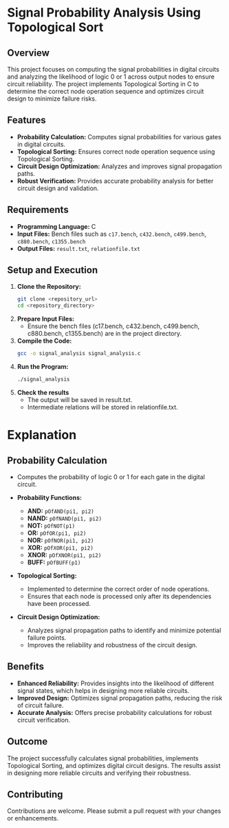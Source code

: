 # Signal Probability Analysis Using Topological Sort

## Overview

This project focuses on computing the signal probabilities in digital circuits and analyzing the likelihood of logic 0 or 1 across output nodes to ensure circuit reliability. The project implements Topological Sorting in C to determine the correct node operation sequence and optimizes circuit design to minimize failure risks.

## Features

- **Probability Calculation:** Computes signal probabilities for various gates in digital circuits.
- **Topological Sorting:** Ensures correct node operation sequence using Topological Sorting.
- **Circuit Design Optimization:** Analyzes and improves signal propagation paths.
- **Robust Verification:** Provides accurate probability analysis for better circuit design and validation.

## Requirements

- **Programming Language:** C
- **Input Files:** Bench files such as `c17.bench`, `c432.bench`, `c499.bench`, `c880.bench`, `c1355.bench`
- **Output Files:** `result.txt`, `relationfile.txt`

## Setup and Execution

1. **Clone the Repository:**
   ```bash
   git clone <repository_url>
   cd <repository_directory>
2. **Prepare Input Files:**
   - Ensure the bench files (c17.bench, c432.bench, c499.bench, c880.bench, c1355.bench) are in the project directory.
3. **Compile the Code:**
   ```bash
   gcc -o signal_analysis signal_analysis.c
4. **Run the Program:**
   ```bash
   ./signal_analysis
5. **Check the results**
   - The output will be saved in result.txt.
   - Intermediate relations will be stored in relationfile.txt.
# Explanation
## Probability Calculation
- Computes the probability of logic 0 or 1 for each gate in the digital circuit.
- **Probability Functions:**
  - **AND:** `pOfAND(pi1, pi2)`
  - **NAND:** `pOfNAND(pi1, pi2)`
  - **NOT:** `pOfNOT(p1)`
  - **OR:** `pOfOR(pi1, pi2)`
  - **NOR:** `pOfNOR(pi1, pi2)`
  - **XOR:** `pOfXOR(pi1, pi2)`
  - **XNOR:** `pOfXNOR(pi1, pi2)`
  - **BUFF:** `pOfBUFF(p1)`

- **Topological Sorting:**
  - Implemented to determine the correct order of node operations.
  - Ensures that each node is processed only after its dependencies have been processed.

- **Circuit Design Optimization:**
  - Analyzes signal propagation paths to identify and minimize potential failure points.
  - Improves the reliability and robustness of the circuit design.

## Benefits

- **Enhanced Reliability:** Provides insights into the likelihood of different signal states, which helps in designing more reliable circuits.
- **Improved Design:** Optimizes signal propagation paths, reducing the risk of circuit failure.
- **Accurate Analysis:** Offers precise probability calculations for robust circuit verification.

## Outcome

The project successfully calculates signal probabilities, implements Topological Sorting, and optimizes digital circuit designs. The results assist in designing more reliable circuits and verifying their robustness.

## Contributing

Contributions are welcome. Please submit a pull request with your changes or enhancements.

    
